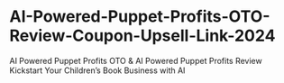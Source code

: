 # AI-Powered-Puppet-Profits-OTO-Review-Coupon-Upsell-Link-2024
AI Powered Puppet Profits OTO &amp; AI Powered Puppet Profits Review Kickstart Your Children’s Book Business with AI
